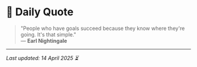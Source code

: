 # 📜 Daily Quote

> "People who have goals succeed because they know where they're going. It's that simple."  
> — **Earl Nightingale**

---

_Last updated: 14 April 2025 ⏳_
